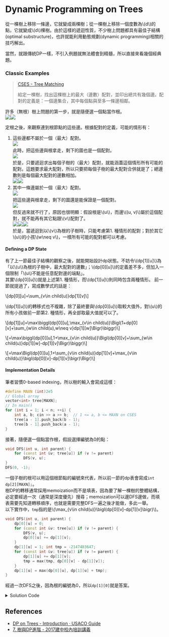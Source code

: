 # Dynamic Programming on Trees
從一棵樹上移除一條邊，它就變成兩棵樹；從一棵樹上移除一個度數為\\(d\\)的點，它就變成\\(d\\)棵樹。由於這樣的遞迴性質，不少樹上問題都具有最佳子結構(optimal substructure)，也許就能利用動態規劃(dynamic programming)相關的技巧解出。

當然，就跟傳統DP一樣，不引入例題就無法體會到精髓，所以直接來看幾個經典題。

### Classic Examples
> [CSES - Tree Matching](https://cses.fi/problemset/task/1130)
>
> 給定一棵樹，找出這棵樹上的最大（邊數）配對，並印出總共有幾個邊。配對的定義是：一個邊集合，其中每個點與至多一條邊相鄰。

許多（無根）樹上問題的第一步，就是隨便選一個點當作根。  
![](tree_matching_example_tree.png)![](tree_matching_example_rooted_tree.png)

定根之後，來觀察連到根節點的這些邊。根據配對的定義，可能的情形有：
1. 這些邊都不屬於一個（最大）配對。  
   ![](tree_matching_example_root_unmatched.png)  
   此時，把這些邊與根拿走，剩下的圖也是一個配對。  
   ![](tree_matching_example_root_removed.png)  
   於是，只要遞迴求出每個子樹的（最大）配對，就能涵蓋這個情形所有可能的配對。這題要求最大配對，所以只要把每個子樹的最大配對合併就是了；總邊數則是每個最大配對的邊數相加。  
   ![](tree_matching_example_subtree_matchings_0.png)![](tree_matching_example_subtree_matchings_with_root_unmatched.png)
2. 其中一條邊屬於一個（最大）配對。  
   ![](tree_matching_example_subtree_matchings_with_root_matched.png)  
   把這些邊與根拿走，剩下的圖還是能保證是一個配對。  
   ![](tree_matching_example_subtree_matchings_1.png)  
   但反過來就不行了，原因也很明顯：假設根是\\(u\\)，而邊\\((u, v)\\)屬於這個配對，就不能再有其它點跟\\(v\\)配對了。  
   ![](tree_matching_example_subtree_matchings_0.png)![](tree_matching_example_subtree_matchings_with_root_matched_valid.png)![](tree_matching_example_subtree_matchings_with_root_matched_invalid.png)  
   於是，當遞迴到以\\(v\\)為根的子樹時，只能考慮第1. 種情形的配對；對於其它\\(u\\)的小孩\\(w\neq v\\)，一樣所有可能的配對都可以考慮。

#### Defining a DP State
有了上一節最佳子結構的觀察之後，就能開始設計dp狀態。不妨令\\(dp[1][u]\\)為「以\\(u\\)為根的子樹中，最大配對的邊數」；\\(dp[0][u]\\)的定義差不多，但加入一個限制「\\(u\\)不能是任意配對邊的端點」。  
其實\\(dp[0][u]\\)就是上述第1. 種情形，而\\(dp[1][u]\\)則同時包含兩種情形。
前一節就提過了，寫成數學式的話是：

\\[dp[0][u]=\sum_{v\in child(u)}dp[1][v]\\]

\\(dp[1][u]\\)的轉移式也不複雜，除了最終要與\\(dp[0][u]\\)取較大值外，對\\(u\\)的所有小孩做前一節第2. 種情形，再全部取最大值就可以了。

\\[dp[1][u]=\max\biggl(dp[0][u],\max_{v\in child(u)}\Bigl(1+dp[0][v]+\sum_{w\in child(u),w\neq v}dp[1][w]\Bigr)\biggr)\\]

\\[=\max\biggl(dp[0][u],1+\max_{v\in child(u)}\Bigl(dp[0][v]+\sum_{w\in child(u)}dp[1][w]-dp[1][v]\Bigr)\biggr)\\]

\\[=\max\Bigl(dp[0][u],1+\sum_{v\in child(u)}dp[1][v]+\max_{v\in child(u)}\bigl(dp[0][v]-dp[1][v]\bigr)\Bigr)\\]

#### Implementation Details
筆者習慣0-based indexing，所以樹的輸入會寫成這樣：
```cpp
#define MAXN (int)2e5
// Global array
vector<int> tree[MAXN];
// In main()
for (int i = 1; i < n; ++i) {
    int a, b; cin >> a >> b;  // 1 <= a, b <= MAXN on CSES
    tree[a - 1].push_back(b - 1);
    tree[b - 1].push_back(a - 1);
}
```
接著，隨便選一個點當作根，假設選擇編號為0的點：
```cpp
void DFS(int u, int parent) {
    for (const int &v: tree[u]) if (v != parent)
        DFS(v, u);
}
DFS(0, -1);

```
一個子樹的根可以用這個根節點的編號來代表，所以前一節的dp表會寫成`int dp[2][MAXN];`。  
樹DP的轉移通常採用memoization而不是填表，因為要了解一棵樹的整體結構，必定要經過一次（通常是深度優先）搜尋；memoization可以邊DFS邊做，而填表需要先知道轉移順序，也就是需要完整DFS一遍之後才能做，多此一舉。  
以下實作中，`tmp`指的是\\(\max_{v\in child(u)}\bigl(dp[0][v]-dp[1][v]\bigr)\\)。
```cpp
void DFS(int u, int parent) {
    dp[0][u] = 0;
    for (const int &v: tree[u]) if (v != parent) {
        DFS(v, u);
        dp[0][u] += dp[1][v];
    }
    dp[1][u] = 1; int tmp = -2147483647;
    for (const int &v: tree[u]) if (v != parent) {
        dp[1][u] += dp[1][v];
        tmp = max(tmp, dp[0][v] - dp[1][v]);
    }
    dp[1][u] = max(dp[0][u], dp[1][u] + tmp);
}
```
經過一次DFS之後，因為根的編號為0，所以`dp[1][0]`就是答案。
<details><summary>Solution Code</summary>

```cpp
#include <iostream>
#include <vector>
using namespace std;
#define MAXN (int)2e5
vector<int> tree[MAXN]; int dp[2][MAXN];
void DFS(int u, int parent) {
    dp[0][u] = 0;
    for (const int &v: tree[u]) if (v != parent) {
        DFS(v, u);
        dp[0][u] += dp[1][v];
    }
    dp[1][u] = 1; int tmp = -2147483647;
    for (const int &v: tree[u]) if (v != parent) {
        dp[1][u] += dp[1][v];
        tmp = max(tmp, dp[0][v] - dp[1][v]);
    }
    dp[1][u] = max(dp[0][u], dp[1][u] + tmp);
}
int main() {
    int n; cin >> n;
    for (int i = 1; i < n; ++i) {
        int a, b; cin >> a >> b;
        tree[a - 1].push_back(b - 1);
        tree[b - 1].push_back(a - 1);
    }
    DFS(0, -1);
    cout << dp[1][0] << endl; return 0;
}
```

</details>

## References
- [DP on Trees - Introduction · USACO Guide](https://usaco.guide/gold/dp-trees?lang=cpp)
- [7. 樹與DP進階 - 2017建中校內培訓講義](https://tioj.ck.tp.edu.tw/uploads/attachment/11/54/7.pdf)
